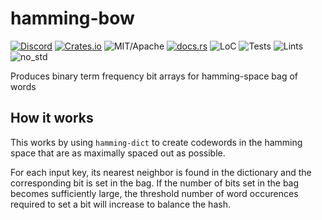 # hamming-bow

[![Discord][dci]][dcl] [![Crates.io][ci]][cl] ![MIT/Apache][li] [![docs.rs][di]][dl] ![LoC][lo] ![Tests][btl] ![Lints][bll] ![no_std][bnl]

[ci]: https://img.shields.io/crates/v/hamming-bow.svg
[cl]: https://crates.io/crates/hamming-bow/

[li]: https://img.shields.io/crates/l/specs.svg?maxAge=2592000

[di]: https://docs.rs/hamming-bow/badge.svg
[dl]: https://docs.rs/hamming-bow/

[lo]: https://tokei.rs/b1/github/rust-cv/hamming-bow?category=code

[dci]: https://img.shields.io/discord/550706294311485440.svg?logo=discord&colorB=7289DA
[dcl]: https://discord.gg/d32jaam

[btl]: https://github.com/rust-cv/hamming-bow/workflows/tests/badge.svg
[bll]: https://github.com/rust-cv/hamming-bow/workflows/lints/badge.svg
[bnl]: https://github.com/rust-cv/hamming-bow/workflows/no-std/badge.svg

Produces binary term frequency bit arrays for hamming-space bag of words

## How it works

This works by using `hamming-dict` to create codewords in the hamming space that are as maximally spaced out as possible.

For each input key, its nearest neighbor is found in the dictionary and the corresponding bit is set in the bag. If the number of bits set in the bag becomes
sufficiently large, the threshold number of word occurences required to set a bit will increase to balance the hash.
